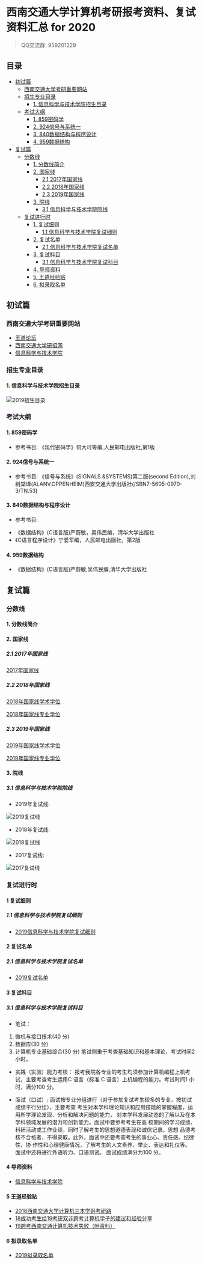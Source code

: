 # 西南交通大学计算机考研报考资料、复试资料汇总 for 2020
>QQ交流群: 959201229

## 目录
* [初试篇](#初试篇)
   * [西南交通大学考研重要网站](#西南交通大学考研重要网站)
   * [招生专业目录](#招生专业目录)
       * [1. 信息科学与技术学院招生目录](#1-信息科学与技术学院招生目录)
    * [考试大纲](#考试大纲)
       * [1. 859密码学](#1-859密码学)
       * [2. 924信号与系统一](#2-924信号与系统一)
       * [3. 840数据结构与程序设计](#3-840数据结构与程序设计)
       * [4. 959数据结构](#4-959数据结构)
* [复试篇](#复试篇)
   * [分数线](#分数线)
       * [1. 分数线简介](#1-分数线简介)
       * [2. 国家线](#2-国家线)
            * [2.1 2017年国家线](#21-2017年国家线)
            * [2.2 2018年国家线](#22-2018年国家线)
            * [2.3 2019年国家线](#23-2019年国家线)
       * [3. 院线](#3-院线)
            * [3.1 信息科学与技术学院院线](#31-信息科学与技术学院院线)
   * [复试进行时](#复试进行时)
       * [1. 复试细则](#1-复试细则)
            * [1.1 信息科学与技术学院复试细则](#11-信息科学与技术学院复试细则)
       * [2. 复试名单](#2-复试名单)
            * [2.1 信息科学与技术学院复试名单](#21-信息科学与技术学院复试名单)
       * [3. 复试科目](#3-复试科目)
            * [3.1 信息科学与技术学院复试科目](#31-信息科学与技术学院复试科目)
       * [4. 导师资料](#4-导师资料)
       * [5. 王道经验贴](#5-王道经验贴)
       * [6. 拟录取名单](#6-拟录取名单)

## 初试篇
### 西南交通大学考研重要网站
- [王道论坛](http://www.cskaoyan.com/forum.php?mod=forumdisplay&fid=323&filter=typeid&typeid=41)
- [西南交通大学研招网](http://graduate.swjtu.edu.cn)
- [信息科学与技术学院](http://sist.swjtu.edu.cn)

### 招生专业目录
#### 1. 信息科学与技术学院招生目录
![2019招生目录](./西南交通大学/初试/2019招生目录.jpg)

### 考试大纲
#### 1. 859密码学
- 参考书目:
《现代密码学》何大可等编,人民邮电出版社,第1版

#### 2. 924信号与系统一
- 参考书目:
《信号与系统》(SIGNALS   &SYSTEMS)第二版(second Edition),刘树棠译(ALANV.OPPENHEIM)西安交通大学出版社(/SBN7-5605-0970-3/TN.53) 

#### 3. 840数据结构与程序设计
- 参考书目:
* 《数据结构》(C语言版)严蔚敏，吴伟民编，清华大学出版社
* 《C语言程序设计》宁爱军编，人民邮电出版社，第2版 
#### 4. 959数据结构
* 《数据结构》(C语言版)严蔚敏,吴伟民编,清华大学出版社

## 复试篇
### 分数线
#### 1. 分数线简介

#### 2. 国家线
##### 2.1 2017年国家线
[2017年国家线](https://yz.chsi.com.cn/kyzx/kydt/201703/20170315/1591016940.html)

##### 2.2 2018年国家线
[2018年国家线学术学位](https://yz.chsi.com.cn/kyzx/kp/201803/20180316/1670298651.html)

[2018年国家线专业学位](https://yz.chsi.com.cn/kyzx/kp/201803/20180316/1670298653.html)

##### 2.3 2019年国家线
[2019年国家线学术学位](https://yz.chsi.com.cn/kyzx/kp/201903/20190315/1772265280.html)

[2019年国家线专业学位](https://yz.chsi.com.cn/kyzx/kp/201903/20190315/1772265285.html)

#### 3. 院线
##### 3.1 信息科学与技术学院院线
- 2019年复试线:

![2019复试线](./西南交通大学/复试/2019复试线.jpg)

- 2018年复试线:

![2018复试线](./西南交通大学/复试/2018复试线.jpg)

- 2017复试线:

![2017复试线](./西南交通大学/复试/2017复试线.jpg)

### 复试进行时
#### 1 复试细则
##### 1.1 信息科学与技术学院复试细则
- [2019信息科学与技术学院复试细则](./西南交通大学/复试/2019信息科学与技术学院复试细则.pdf)

#### 2 复试名单
##### 2.1 信息科学与技术学院复试名单
- [2019复试名单](./西南交通大学/复试/信息学院2019年硕士研究生招生统考考生复试名单（公示名单）.pdf)

#### 3 复试科目
##### 3.1 信息科学与技术学院复试科目

- 笔试：
1. 微机与接口技术(40 分)
2. 数据库(30 分)
3. 计算机专业基础综合(30 分)
笔试侧重于考查基础知识和基本理论，考试时间2 小时。

- 实践（实验）能力考核：
报考我院各专业的考生均须参加计算机编程上机考试，主要考查考生运用C 语言（标准
C 语言）上机编程的能力。考试时间1 小时，满分100 分。

- 面试（口试）:
面试按专业分组进行（对于参加复试考生较多的专业，按初试成绩平行分组），主要考查
考生对本学科理论知识和应用技能的掌握程度，运用所学理论发现、分析和解决问题的能力，
对本学科发展动态的了解以及在本学科领域发展的潜力和创新能力。面试中要参考考生在高
校期间的学习成绩、科研活动或工作业绩，同时了解考生的思想道德表现和诚信记录。思想
品德考核不合格者，不得录取。此外，面试中还要考查考生的事业心、责任感、纪律性、协
作性和心理健康情况，了解考生的人文素养、举止、表达和礼仪等。
面试中还将进行外语听力、口语测试。
面试成绩满分为100 分。

#### 4 导师资料
* [信息科学与技术学院](http://sist.swjtu.edu.cn/teacher.do?action=teachers&navId=31)

#### 5 王道经验贴
* [2018西南交通大学计算机三本学哥考研路](http://www.cskaoyan.com/forum.php?mod=viewthread&tid=651371&fromuid=484376)
* [18成功考生给19考研双非跨考计算机学子的建议和经验分享](http://www.cskaoyan.com/forum.php?mod=viewthread&tid=651372&fromuid=484376)
* [19跨考西南交通计算机技术失败（附资料）](http://www.cskaoyan.com/forum.php?mod=viewthread&tid=654698&fromuid=484376)

#### 6 拟录取名单
* [2019拟录取名单](./西南交通大学/复试/2019年西南交通大学信息科学与技术学院硕士生招生拟录取名单(公示).pdf)